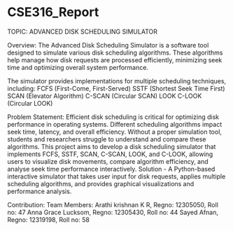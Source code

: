 # CSE316_Report
TOPIC: ADVANCED DISK SCHEDULING SIMULATOR

Overview:
The Advanced Disk Scheduling Simulator is a software tool designed to simulate various disk scheduling algorithms. These algorithms help manage how disk requests are processed efficiently, minimizing seek time and optimizing overall system performance.

The simulator provides implementations for multiple scheduling techniques, including:
FCFS (First-Come, First-Served)
SSTF (Shortest Seek Time First)
SCAN (Elevator Algorithm)
C-SCAN (Circular SCAN)
LOOK
C-LOOK (Circular LOOK)

Problem Statement:
Efficient disk scheduling is critical for optimizing disk performance in operating systems. Different scheduling algorithms impact seek time, latency, and overall efficiency. Without a proper simulation tool, students and researchers struggle to understand and compare these algorithms. This project aims to develop a disk scheduling simulator that implements FCFS, SSTF, SCAN, C-SCAN, LOOK, and C-LOOK, allowing users to visualize disk movements, compare algorithm efficiency, and analyse seek time performance interactively.
Solution -
A Python-based interactive simulator that takes user input for disk requests, applies multiple scheduling algorithms, and provides graphical visualizations and performance analysis.

Contribution:
Team Members:
Arathi krishnan K R, Regno: 12305050, Roll no: 47
Anna Grace Lucksom, Regno: 12305430, Roll no: 44
Sayed  Afnan, Regno: 12319198, Roll no: 58
